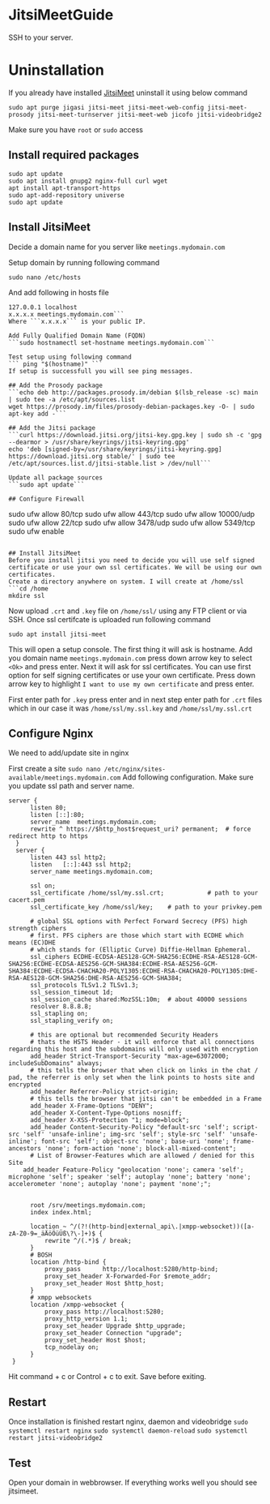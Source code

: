 # JitsiMeetGuide
SSH to your server.

# Uninstallation
If you already have installed [JitsiMeet](http://jitsi.github.io/) uninstall it using below command
```
sudo apt purge jigasi jitsi-meet jitsi-meet-web-config jitsi-meet-prosody jitsi-meet-turnserver jitsi-meet-web jicofo jitsi-videobridge2
```

Make sure you have ```root``` or ```sudo``` access

## Install required packages
```
sudo apt update
sudo apt install gnupg2 nginx-full curl wget
apt install apt-transport-https
sudo apt-add-repository universe
sudo apt update
```
## Install JitsiMeet

Decide a domain name for you server like ```meetings.mydomain.com```

Setup domain by running following command
```
sudo nano /etc/hosts
```
And add following in hosts file

```
127.0.0.1 localhost
x.x.x.x meetings.mydomain.com```
Where ```x.x.x.x``` is your public IP.

Add Fully Qualified Domain Name (FQDN)
```sudo hostnamectl set-hostname meetings.mydomain.com```

Test setup using following command
``` ping "$(hostname)" ```
If setup is successfull you will see ping messages. 

## Add the Prosody package
```echo deb http://packages.prosody.im/debian $(lsb_release -sc) main | sudo tee -a /etc/apt/sources.list
wget https://prosody.im/files/prosody-debian-packages.key -O- | sudo apt-key add -```

## Add the Jitsi package
```curl https://download.jitsi.org/jitsi-key.gpg.key | sudo sh -c 'gpg --dearmor > /usr/share/keyrings/jitsi-keyring.gpg'
echo 'deb [signed-by=/usr/share/keyrings/jitsi-keyring.gpg] https://download.jitsi.org stable/' | sudo tee /etc/apt/sources.list.d/jitsi-stable.list > /dev/null```

Update all package sources
```sudo apt update```

## Configure Firewall
```
sudo ufw allow 80/tcp
sudo ufw allow 443/tcp
sudo ufw allow 10000/udp
sudo ufw allow 22/tcp
sudo ufw allow 3478/udp
sudo ufw allow 5349/tcp
sudo ufw enable
```

## Install JitsiMeet
Before you install jitsi you need to decide you will use self signed certificate or use your own ssl certificates. We will be using our own certificates. 
Create a directory anywhere on system. I will create at /home/ssl
```cd /home
mkdire ssl
```
Now upload ```.crt``` and ```.key``` file on ```/home/ssl/``` using any FTP client or via SSH. Once ssl certifcate is uploaded run following command

```sudo apt install jitsi-meet```

This will open a setup console. The first thing it will ask is hostname. Add you domain name ```meetings.mydomain.com``` press down arrow key to select ```<Ok>``` and press enter. 
Next it will ask for ssl certificates. You can use first option for self signing certificates or use your own certificate. Press down arrow key to highlight ```I want to use my own certificate``` and press enter.

First enter path for ```.key``` press enter and in next step enter path for ```.crt``` files which in our case it was ```/home/ssl/my.ssl.key``` and ```/home/ssl/my.ssl.crt```


## Configure Nginx
We need to add/update site in nginx

First create a site 
```sudo nano /etc/nginx/sites-available/meetings.mydomain.com```
Add following configuration. Make sure you update ssl path and server name. 

```
server {
      listen 80;
      listen [::]:80;
      server_name  meetings.mydomain.com;
      rewrite ^ https://$http_host$request_uri? permanent;	# force redirect http to https
  }
  server {
      listen 443 ssl http2;
      listen   [::]:443 ssl http2;
      server_name meetings.mydomain.com;

      ssl on;
      ssl_certificate /home/ssl/my.ssl.crt;            # path to your cacert.pem
      ssl_certificate_key /home/ssl/key;	# path to your privkey.pem

      # global SSL options with Perfect Forward Secrecy (PFS) high strength ciphers
      # first. PFS ciphers are those which start with ECDHE which means (EC)DHE
      # which stands for (Elliptic Curve) Diffie-Hellman Ephemeral.
      ssl_ciphers ECDHE-ECDSA-AES128-GCM-SHA256:ECDHE-RSA-AES128-GCM-SHA256:ECDHE-ECDSA-AES256-GCM-SHA384:ECDHE-RSA-AES256-GCM-SHA384:ECDHE-ECDSA-CHACHA20-POLY1305:ECDHE-RSA-CHACHA20-POLY1305:DHE-RSA-AES128-GCM-SHA256:DHE-RSA-AES256-GCM-SHA384;
      ssl_protocols TLSv1.2 TLSv1.3;
      ssl_session_timeout 1d;
      ssl_session_cache shared:MozSSL:10m;  # about 40000 sessions
      resolver 8.8.8.8;
      ssl_stapling on;
      ssl_stapling_verify on;

      # this are optional but recommended Security Headers
      # thats the HSTS Header - it will enforce that all connections regarding this host and the subdomains will only used with encryption
      add_header Strict-Transport-Security "max-age=63072000; includeSubDomains" always;
      # this tells the browser that when click on links in the chat / pad, the referrer is only set when the link points to hosts site and encrypted
      add_header Referrer-Policy strict-origin;
      # this tells the browser that jitsi can't be embedded in a Frame
      add_header X-Frame-Options "DENY";
      add_header X-Content-Type-Options nosniff;
      add_header X-XSS-Protection "1; mode=block";
      add_header Content-Security-Policy "default-src 'self'; script-src 'self' 'unsafe-inline'; img-src 'self'; style-src 'self' 'unsafe-inline'; font-src 'self'; object-src 'none'; base-uri 'none'; frame-ancestors 'none'; form-action 'none'; block-all-mixed-content";
      # List of Browser-Features which are allowed / denied for this Site
    add_header Feature-Policy "geolocation 'none'; camera 'self'; microphone 'self'; speaker 'self'; autoplay 'none'; battery 'none'; accelerometer 'none'; autoplay 'none'; payment 'none';";


      root /srv/meetings.mydomain.com;
      index index.html;
    
      location ~ ^/(?!(http-bind|external_api\.|xmpp-websocket))([a-zA-Z0-9=_äÄöÖüÜß\?\-]+)$ {
          rewrite ^/(.*)$ / break;
      }
      # BOSH
      location /http-bind {
          proxy_pass      http://localhost:5280/http-bind;
          proxy_set_header X-Forwarded-For $remote_addr;
          proxy_set_header Host $http_host;
      }
      # xmpp websockets
      location /xmpp-websocket {
          proxy_pass http://localhost:5280;
          proxy_http_version 1.1;
          proxy_set_header Upgrade $http_upgrade;
          proxy_set_header Connection "upgrade";
          proxy_set_header Host $host;
          tcp_nodelay on;
      }
 }
 ```
 Hit command + c or Control + c to exit. Save before exiting. 

## Restart 

Once installation is finished restart nginx, daemon and videobridge
```sudo systemctl restart nginx```
```sudo systemctl daemon-reload```
```sudo systemctl restart jitsi-videobridge2```
## Test
Open your domain in webbrowser. If everything works well you should see jitsimeet.

